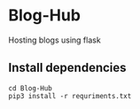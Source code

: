 # Blog-Hub
Hosting blogs using flask

## Install dependencies
```
cd Blog-Hub
pip3 install -r requriments.txt
```
